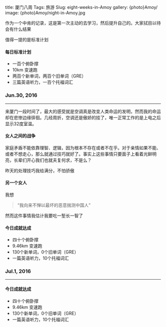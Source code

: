 title: 厦门八周
Tags: 旅游 
Slug: eight-weeks-in-Amoy
gallery: {photo}Amoy/
image: {photo}Amoy/night-in-Amoy.jpg

作为一个中肯的记录，这是第一次主动的去学习，然后提升自己的。大家拭目以待会有什么结果


值得一提的是标准计划
#### 每日标准计划
- 一百个俯卧撑
- 10km 变速跑
- 两百个新单词，两百个旧单词（GRE）
- 三篇英语听力，一百个托福词汇


### Jun.30, 2016
---
来厦门一段时间了，最大的感受就是空调真是改变人类命运的发明，然而我的命运却在悲惨边缘徘徊。几经周折，空调还是傲娇的挂了，唯一正常工作的是上电之后显示32度室温。
#### 女人之间的战争
家庭矛盾不能依靠理智、逻辑，因为根本不存在或者不在乎。对于亲情如果不能、或者不想走心，那么就通过技巧就好了。事实上这些事情只要面子上看着光鲜明亮，长辈们开心我们也就夫复何求，不是么？

昨天的处理技巧我给满分，不怕骄傲

#### 另一个女人
我想
> “我向来不惮以最坏的恶意揣测中国人”

然而这件事情我估计我要吃一堑长一智了
#### 今日成就达成
- 四十个俯卧撑
- 9.46km 变速跑
- 130个新单词，0个旧单词（GRE）
- 一篇英语听力，10个托福词汇

### Jul.1, 2016
---
#### 今日成就达成
- 四十个俯卧撑
- 9.46km 变速跑
- 130个新单词，0个旧单词（GRE）
- 一篇英语听力，10个托福词汇
